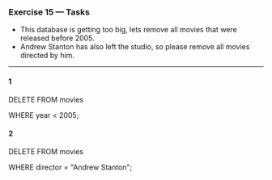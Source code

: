 ### Exercise 15 — Tasks
+ This database is getting too big, lets remove all movies that were released before 2005.
+ Andrew Stanton has also left the studio, so please remove all movies directed by him.
_________________

#### 1

DELETE FROM movies

WHERE year < 2005;

#### 2

DELETE FROM movies

WHERE director = "Andrew Stanton";
